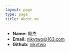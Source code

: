 ```yaml
---
layout: page
type: page
title: About me
---
```


 * **Name:** 赖杰
 * **Email:** [nikytwo@163.com](mailto:nikytwo@163.com)
 * **Github:** [nikytwo](https://github.com/nikytwo)

